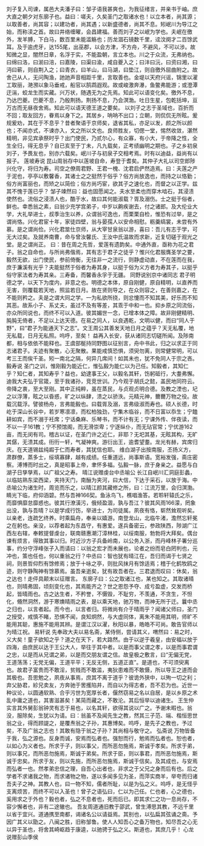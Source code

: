 <!-- { "loadSidebar": true } -->
刘子复入司谏，属邑大夫潘子曰：邹子语我甚爽也，为我征绪言，并亲书于岫。庶大直之朝夕对东廓子也。益曰：嗟夫，久矣圣门之取诸水也！以立本者，尚其源；以取善者，尚其容；以建功者，尚其遇；以新盛德者，尚其不息。矧岷川为导江之始，而称渎之首。故曰井络缠曜，会昌建福。善而刘子之以岷为学也。夫岷在徼外，发羊膊，下白马，数百里未能滥觞也；历龙涸石镜数千里，迳汶阕才二百馀武耳。及于逾虎牙，达155尾，出巫郡，以会方津，不方舟，不避风，不可以涉。故知微之显，闇然日章，名浮于实，不能盈朝，言立本也。川之于众流，无弗纳也。曰绵曰洛，曰湔曰涪，曰嘉陵，曰渠曰渝，咸自夔入之；曰沣曰沅，曰资曰湘，曰沔曰蕲，则自荆入之；曰青衣，曰羊山，曰马湖，曰垫江，则自徼外屈曲附之。故舍己从人，无问陶渔，訑訑声音相距千里，言取善也。金堤以天府兴谣，锦里以濯工取丽，滟滪以象马垂戒，船官以鹄鹉遐观。故或峻激奔瀑，鱼鳖弗能游；或澄潭迂湍，蛟龙生而实藏。兴万状，随遇无为之先焉。知此可以语变化矣。徼外不息，乃达巴夔。巴夔不息，乃殷荆扬。荆扬不息，乃会溟渤。吐日生星，包乾括坤，亘万古而无昼夜舍焉。知此可以语天德王道之要矣。
以刘子之志于圣域也，百折而不回；取友回方，眷焉以身下之。其居乡，呐呐不出口；立朝，则侃侃无所眩。爰规爰劝，其在于不息乎？昔者聚语于京师矣，退省其私，亦足以发，颜之所以颜也；不闻亦式，不谏亦入，文之所以文也。良师胜友，切偲一堂，惕然收敛，湛然精明，非见宾承祭时乎？出门使民，乃贰尔心，有众寡，有小大，于帝降之性，全生全归，得无息乎？自已亥至于丁未，凡九载矣，正考绩幽明之期也。子之乡初泉刘子，予畏友也，别亦六载矣。岷川子与初泉子交相考焉。时有以迪益，益尚有以报子。
莲坡寿说
昆山周翁存中以莲坡自命，寿登于耆矣。其仲子大礼以司空郎陟兴化守，将归为寿。司空之僚周君野、王君一槐、沈君启俨然造焉。曰：夫莲之产于泥也，亭亭以敷馨香，其诸士之之挺然于俗乎？俗方尚放逸也，而持之以恪勤；俗方尚富丽也，而矫之以简俭；俗方尚巧宦，欲其子之速化也，而督之以正学。兹其不愧于莲已乎？
邹子竦然曰：益也固愿闻之。夫水至柔也而穿木啮石，其浸渍使然也。流俗之浸渍人也，酷于水，故曰其何能淑载？胥及溺伤。士之挺于俗者，鲜也。幸悉翁之素，曰翁少充学宫弟子，中岁以齁疾谢去，付之诸郎。及大伦业大学，大礼举进士，叔季治生以养，众谓翁可逸也，而栗栗自检，惟恐有过举，是之谓尚恪。兴化君宦十年，家徒四壁，翁与晏孺人以安命相慰。粝羹缟裳，未尝有外慕。是之谓尚俭。兴化君筮仕京师，从大宰甘泉翁以游，喜曰：吾儿有志于学，可无大过矣。及就养南曹，命与曾汝馨氏、王汝中氏温故而求新，近复切磋于观光之堂。是之谓尚正。
曰：昔在周之先哲，爱莲有遗韵矣。中通外直，亟称为花之君子。翁之自命也，与所尚弗偕焉，其有志于君子之徒乎？惟兴化君服膺圣学之要，毅然无欲，出门使民，参前倚衡，无往非一之流行，则静虚动直，不在莲而在我，庶于濂溪有光乎？夫能挺然于俗者为寿其身，以挺于俗为义方者为寿其子，以挺乎俗守家法者为寿其亲。三寿备，而馨香永孚于无疆。
同野说别京中诸同志
君子明德之学，以天下为度内，非意之也。明德之本体，原自刚健，原自精明，以直养而无害，则覆载若天地，照监若日月。故在贤则导之，在众则容之，在善则嘉之，在不能则矜之。夫是之谓大同之学。一为私欲所挠，则忿懥而不知其美，好乐而不知其恶。故系小子、系丈夫，虽过不及有等差，其乖于中和一也。抑乡原之同流俗，亦众所同说也，而终不可以入道。彼其媚世一念，已增本体之障。故非刚健精明、肫肫无倚者，不足以上达天德。在易之同人，以良遇乾，文明以健，而曰“同人于野”，曰“君子为能通天下之志”。文王周公其善发天地日月之蕴乎？天无私覆，地无私载，日月无私照。呜呼，至矣！
益再入长安，获从诸同志切磋所闻。及陟南都，相与依依不能释也。王虞部梴持同野图以征别言，舟中书此，归之以求正于同志诸君子。夫迹有聚散，心无聚散。果能戒慎恐惧，须臾勿离，则常健常明，可以考三王而俟千圣。矧一南北之隔，何异几席间！如其未也，犹不免同人于宗之吝。
毅寿说
圣门之训，惟刚毅为能近仁，惟弘毅为能仁以为己任。知毅者，其知仁乎？知仁者，其知寿乎？益也，幼逮事王父，以毅名其轩，饬躬砥行，大耋弗懈。迪我大夫弘于官箴，至于我诸孙，竞竞世训。乃今观于胡氏之懿，盖民地同符云。
帝降之衷，至大至刚。其中正纯粹，虽在蒸民，与贞观贞明合德。及教之湮也，圮之以浮薄，眩之以昏惑，旷之以纵肆，溃之以骄泆。元精元神，薾薾万物之役。故载沉载浮。譬彼杨舟，言弗能毅也。曰载胥及溺，言弗级淑而寿也。硕人长德，时屹于深山长谷中，若岁寒凛凛，而松柏独劲，宁集木临谷，而不日富以忝生；宁饁耕如宾，而不溺于衽席；宁话桑麻、乐琴书，而不计有无；宁课外传、伴夜读，而不以一子161教；宁不预馆阁，而无滑崇卑；宁逐纵仆，而无玷官常；宁优游162亩，而无闵有司。稽古以证，在圣门许之近仁，非耶？无圯其基，无眩其构，无旷其僝，无溃其成。衎衎一轩，气凝神爽。游衍出王，逾耆望耋。龙光有赫，宾席归庆。在天道锡兹纯嘏于仁而寿者，其犹信也耶。
维白湖子出按南服，丕扬义方，肃群僚，蒸多士，绥填寡肆，越有成绩。任重道远，尚事斯语。宽裕发强，斋庄密察。溥博而时出之，真是昭事上帝，聿怀多福。弘毅一脉，庶于身亲之。益愿与白湖子日孳孳焉，以广祖父之寿。
晴江说赠虔台中丞喻公
长江自岷川汇洞庭彭蠡，以临姑熟东梁西梁，夹持天门，南酾为夹河，曰大信，下达于采石，以放于海。中丞喻公为诸生时，周览而乐之，以晴江颜其藏修之所，曰：江流万里，会归溟渤。睛光下临，府仰涵碧。然与吾神166契。鱼泳鸟飞，樵唱渔答。若聆轩辕氏之乐，而靡惧靡怠靡惑也。彼其行潦潢污，俄倾盈涸，孰与吾江？彼其风雨166濛，罔象出没，孰与吾晴？以是学成行饬，举进士，为司徒属。夙夜有恪，崭然耸观听矣。以亲老，连疏乞终养。时乘扁舟，奉亲以嬉游。南登龙山，北临牛渚，澹然忘轩冕之在躬也。亲没，以荐者起为东昌守，有惠爱。遂兵备密云，参政陕西，陟湖广江西左右辖，奉敕提督虔台，联南赣惠潮汀漳林桂，以绥南服，勃勃将大拜矣。偶台谏有烦言，得致其事以归。时近沙方子兵备岭南，以公务入浙，而丹峰林子署分巡事，约分守浮峰张子入而请曰：以翁之宏才而未展也，论者之纷而皂白罔判也，元冲也，策也任也，何以重翁之行？中丞曰：智也犹有晴江在，吾归而谒于七贤之祠，则景哲仰烈有馀修焉；放于十咏之亭，则批风抹月有馀适焉；稽于化鹤牧鸥之迹，则守静陶神有馀慕焉。虽吾亲逝矣，犹有故吾者在。三君退而叹曰：休矣，翁之达也！走伻具颠末以征赠言。
东廓子曰：公之取诸江也，某也知之。其取诸晴也，则晴弗固，顷刻变化也，其焉能齐之？世之恩怨予夺、成亏盈虚，交发而桥起，皆晴雨也。古之达生者，不矜誉，不慑毁，不耻穷，不羡通，不贪生，不怛化，翛然洞然，游于寒燠晴雨之表，是以乘天地，驰万物，而神无所于迁。曩中丞之归也，以言者起。而今也，以言者归。将微尚有介于晴雨乎？闻诸父师曰，圣门之授受，戒慎不睹，恐惧不闻，良知炯然，与大虚同体，离朱不能用其明，师旷不能用其聪，惠施不能用其辨。是谓江汉以濯，秋阳以暴，皓皓不可尚。敢告官师以为晴江祝。
易轩说
先奉政大夫以易名斋，某侍侧，尝请其义，喟然曰：易之时，义大矣！童子欲知之乎？道之在天下，若大路然。由于以逆于羲皇，由安福以放于四海，由庶民以达于王公大人，举往于其中者。以是而事父谓之孝，以是而事君谓之忠，以是而从兄谓之弟，以是而交朋友谓之信。故皇极之敷言，曰“无偏无党，王道荡荡；无党无偏，王道平平；无反无侧，五道正直”。是道也，不可须臾离也。故君子富贵而不敢淫，贫贱而不敢滥，夷狄患难而不敢慑，所以导王之道而会其极也。吾思勉之，夙夜从事焉，庶其不离于道乎？彼诡外狭中，以殉一切之利；弃父胁君，紾兄卖友，方奔驰于罟擭陷井，而自以为得志者，吾不忍为也。近世一种议论，以圆通软熟、合乎污世为宽厚长者，偃然窃易之名以自居，是以乡原之术乱中庸之道也，其害滋甚矣！某简而藏之，不敢沦。其后恒举以迪诸生。
王生仲实言其外舅彭翁钟灵有志于易也，以名其轩，欲得其说以广之。予谢未暇也。翁没，服除矣，生犹以为请。曰：翁虽不及闻先生之教，然其三子范、端、楷恒思世翁之业，得而顾諟之，是覆焘翁之子孙，其惠博矣。呜呼，是先子之教也，予过矣，不及广翁之志也！其敢有隐于翁之子孙？其尚相与敬守之。
弘斋说
万物皆备于我，弘之源也。反身而诚，安焉而弘者也。强恕而行，勉焉而弘者也。恕也者，以如心为义者也。所求于子，则以事父，而所恶勿施焉，斯诚于孝矣。所求于弟，则以事兄，而所恶勿施焉，斯诚于弟矣。所求于臣，则以事君，而所恶勿施焉，斯诚于忠矣。所求于友，则以先施，而所恶勿施焉，斯诚于信矣。及其成也，与安焉而弘者一也。然孝弟忠信之理，自吾心出者也，非求之于父兄之身而后有也。后之学者不求诸我之物，而求诸物之物，遂以多闻多见为圣，而萍实商羊，举夸而归诸吾夫子之神。其教人也，曰一物不知，儒者所耻，以是为弘之义。呜呼，是无怪乎支离烦苦，而终不可以入圣也！曾子之语弘曰，仁以为己任。仁也者，心之德也，奚用求之于外也？毅也者，弘之不息者也，死而后已。即其求仁之功一息尚存，不容少懈者也，非有二途辙也。
吾友周道通旧教于邵武，曾生溥思其教，不远千里以省于宜兴。道通携至南都，谒诸名公以请益焉。其别也，以弘扁其弦诵之斋。予因广其义以勖之。八闽之胜，旧称邹鲁。使人人知吾心之备万物也，知尽吾之心无以异于圣也，将舍其崎岖趋于康逵，以驰骋于弘之义。斯道也，其庶几乎！
心龙说赠彭山季侯
